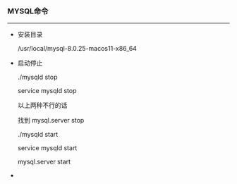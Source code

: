 ### MYSQL命令

------------

- 安装目录

  /usr/local/mysql-8.0.25-macos11-x86_64

- 启动停止

  ./mysqld stop

  service mysqld stop 

  以上两种不行的话

  找到 mysql.server stop

  ./mysqld start

  service mysqld start

  mysql.server start

- 